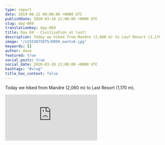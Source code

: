 ```yaml
---
type: report
date: 2019-06-22 00:00:00 +0000 UTC
publishDate: 2020-03-28 21:00:00 +0000 UTC
slug: day-069
translationKey: day-069
title: Day 69 - Civilisation at last!
description: Today we hiked from Mandre (2,060 m) to Last Resort (1,170 m).
image: "/v1553075075/D069_ewntx6.jpg"
keywords: []
author: dave
featured: true
social_posts: true
social_date: 2020-03-28 21:00:00 +0000 UTC
hashtags: "#vlog"
title_has_context: false
---
```


Today we hiked from Mandre (2,060 m) to Last Resort (1,170 m).

<iframe src="https://www.youtube.com/embed/wPGE4zxE8Xg" frameborder="0" allow="accelerometer; autoplay; encrypted-media; gyroscope; picture-in-picture" allowfullscreen></iframe>

